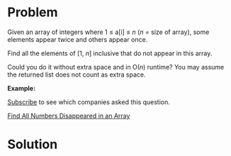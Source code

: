 
# Problem

Given an array of integers where 1 ≤ a[i] ≤ _n_ (_n_ = size of array), some
elements appear twice and others appear once.

Find all the elements of [1, _n_] inclusive that do not appear in this array.

Could you do it without extra space and in O(_n_) runtime? You may assume the
returned list does not count as extra space.

**Example:**

[Subscribe](/subscribe/) to see which companies asked this question.



[Find All Numbers Disappeared in an Array](https://leetcode.com/problems/find-all-numbers-disappeared-in-an-array)

# Solution




